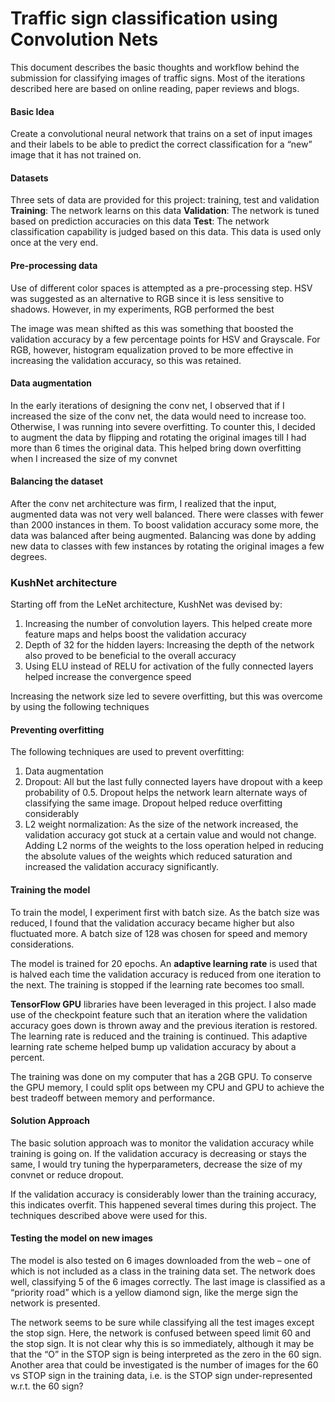 # Traffic sign classification using Convolution Nets
This document describes the basic thoughts and workflow behind the submission for classifying images of traffic signs. Most of the iterations described here are based on online reading, paper reviews and blogs.

#### Basic Idea
Create a convolutional neural network that trains on a set of input images and their labels to be able to predict the correct classification for a “new” image that it has not trained on. 

#### Datasets
Three sets of data are provided for this project: training, test and validation
**Training**: The network learns on this data
**Validation**: The network is tuned based on prediction accuracies on this data
**Test**: The network classification capability is judged based on this data. This data is used only once at the very end.

#### Pre-processing data
Use of different color spaces is attempted as a pre-processing step. HSV was suggested as an alternative to RGB since it is less sensitive to shadows. However, in my experiments, RGB performed the best

The image was mean shifted as this was something that boosted the validation accuracy by a few percentage points for HSV and Grayscale. For RGB, however, histogram equalization proved to be more effective in increasing the validation accuracy, so this was retained. 

#### Data augmentation
In the early iterations of designing the conv net, I observed that if I increased the size of the conv net, the data would need to increase too. Otherwise, I was running into severe overfitting. To counter this, I decided to augment the data by flipping and rotating the original images till I had more than 6 times the original data. This helped bring down overfitting when I increased the size of my convnet

#### Balancing the dataset 
After the conv net architecture was firm, I realized that the input, augmented data was not very well balanced. There were classes with fewer than 2000 instances in them. To boost validation accuracy some more, the data was balanced after being augmented. Balancing was done by adding new data to classes with few instances by rotating the original images a few degrees.

### KushNet architecture
Starting off from the LeNet architecture, KushNet was devised by:
1.	Increasing the number of convolution layers. This helped create more feature maps and helps boost the validation accuracy
2.	Depth of 32 for the hidden layers: Increasing the depth of the network also proved to be beneficial to the overall accuracy
3.	Using ELU instead of RELU for activation of the fully connected layers helped increase the convergence speed

Increasing the network size led to severe overfitting, but this was overcome by using the following techniques

#### Preventing overfitting
The following techniques are used to prevent overfitting:
1.	Data augmentation
2.	Dropout: All but the last fully connected layers have dropout with a keep probability of 0.5. Dropout helps the network learn alternate ways of classifying the same image. Dropout helped reduce overfitting considerably
3.	L2 weight normalization: As the size of the network increased, the validation accuracy got stuck at a certain value and would not change. Adding L2 norms of the weights to the loss operation helped in reducing the absolute values of the weights which reduced saturation and increased the validation accuracy significantly.  

#### Training the model
To train the model, I experiment first with batch size. As the batch size was reduced, I found that the validation accuracy became higher but also fluctuated more. A batch size of 128 was chosen for speed and memory considerations. 

The model is trained for 20 epochs. An **adaptive learning rate** is used that is halved each time the validation accuracy is reduced from one iteration to the next. The training is stopped if the learning rate becomes too small. 

**TensorFlow GPU** libraries have been leveraged in this project. I also made use of the checkpoint feature such that an iteration where the validation accuracy goes down is thrown away and the previous iteration is restored. The learning rate is reduced and the training is continued. This adaptive learning rate scheme helped bump up validation accuracy by about a percent.

The training was done on my computer that has a 2GB GPU. To conserve the GPU memory, I could split ops between my CPU and GPU to achieve the best tradeoff between memory and performance.

#### Solution Approach
The basic solution approach was to monitor the validation accuracy while training is going on. If the validation accuracy is decreasing or stays the same, I would try tuning the hyperparameters, decrease the size of my convnet or reduce dropout. 

If the validation accuracy is considerably lower than the training accuracy, this indicates overfit. This happened several times during this project. The techniques described above were used for this.

#### Testing the model on new images
The model is also tested on 6 images downloaded from the web – one of which is not included as a class in the training data set. The network does well, classifying 5 of the 6 images correctly. The last image is classified as a “priority road” which is a yellow diamond sign, like the merge sign the network is presented.

The network seems to be sure while classifying all the test images except the stop sign. Here, the network is confused between speed limit 60 and the stop sign. It is not clear why this is so immediately, although it may be that the “O” in the STOP sign is being interpreted as the zero in the 60 sign. Another area that could be investigated is the number of images for the 60 vs STOP sign in the training data, i.e. is the STOP sign under-represented w.r.t. the 60 sign?

